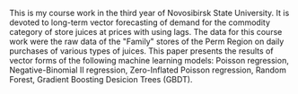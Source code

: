 This is my course work in the third year of Novosibirsk State University.
It is devoted to long-term vector forecasting of demand for the commodity category of store juices at prices with using lags.
The data for this course work were the raw data of the "Family" stores of the Perm Region on daily purchases of various types of juices.
This paper presents the results of vector forms of the following machine learning models: Poisson regression, Negative-Binomial II regression, Zero-Inflated Poisson regression, Random Forest, Gradient Boosting Desicion Trees (GBDT).
